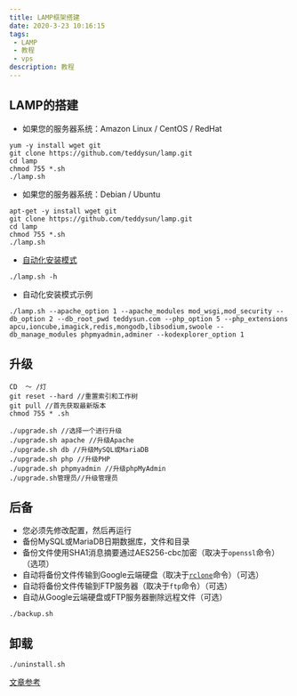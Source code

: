 ```yaml
---
title: LAMP框架搭建
date: 2020-3-23 10:16:15
tags:
 - LAMP
 - 教程
 - vps
description: 教程
---
```

## LAMP的搭建

- 如果您的服务器系统：Amazon Linux / CentOS / RedHat

```
yum -y install wget git
git clone https://github.com/teddysun/lamp.git
cd lamp
chmod 755 *.sh
./lamp.sh
```

- 如果您的服务器系统：Debian / Ubuntu

```
apt-get -y install wget git
git clone https://github.com/teddysun/lamp.git
cd lamp
chmod 755 *.sh
./lamp.sh
```

- [自动化安装模式](https://lamp.sh/autoinstall.html)

```
./lamp.sh -h
```

- 自动化安装模式示例

```
./lamp.sh --apache_option 1 --apache_modules mod_wsgi,mod_security --db_option 2 --db_root_pwd teddysun.com --php_option 5 --php_extensions apcu,ioncube,imagick,redis,mongodb,libsodium,swoole --db_manage_modules phpmyadmin,adminer --kodexplorer_option 1
```



## 升级

```
CD  〜 /灯
git reset --hard //重置索引和工作树
git pull //首先获取最新版本
chmod 755 * .sh

./upgrade.sh //选择一个进行升级
./upgrade.sh apache //升级Apache
./upgrade.sh db //升级MySQL或MariaDB
./upgrade.sh php //升级PHP
./upgrade.sh phpmyadmin //升级phpMyAdmin
./upgrade.sh管理员//升级管理员
```



## 后备

- 您必须先修改配置，然后再运行
- 备份MySQL或MariaDB日期数据库，文件和目录
- 备份文件使用SHA1消息摘要通过AES256-cbc加密（取决于`openssl`命令）（选项）
- 自动将备份文件传输到Google云端硬盘（取决于[`rclone`](https://teddysun.com/469.html)命令）（可选）
- 自动将备份文件传输到FTP服务器（取决于`ftp`命令）（可选）
- 自动从Google云端硬盘或FTP服务器删除远程文件（可选）

```
./backup.sh
```



## 卸载

```
./uninstall.sh
```

[文章参考](https://lamp.sh/autoinstall.html)